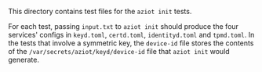 This directory contains test files for the `aziot init` tests.

For each test, passing `input.txt` to `aziot init` should produce the four services' configs in `keyd.toml`, `certd.toml`, `identityd.toml` and `tpmd.toml`. In the tests that involve a symmetric key, the `device-id` file stores the contents of the `/var/secrets/aziot/keyd/device-id` file that `aziot init` would generate.

